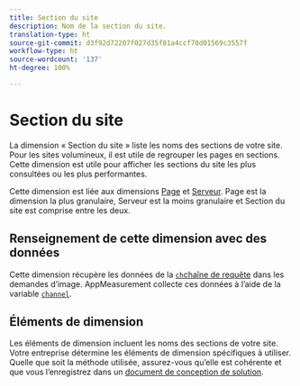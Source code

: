 ```yaml
---
title: Section du site
description: Nom de la section du site.
translation-type: ht
source-git-commit: d3f92d72207f027d35f81a4ccf70d01569c3557f
workflow-type: ht
source-wordcount: '137'
ht-degree: 100%

---
```



# Section du site

La dimension « Section du site » liste les noms des sections de votre site. Pour les sites volumineux, il est utile de regrouper les pages en sections. Cette dimension est utile pour afficher les sections du site les plus consultées ou les plus performantes.

Cette dimension est liée aux dimensions [Page](page.md) et [Serveur](server.md). Page est la dimension la plus granulaire, Serveur est la moins granulaire et Section du site est comprise entre les deux.

## Renseignement de cette dimension avec des données

Cette dimension récupère les données de la [`ch`chaîne de requête](/help/implement/validate/query-parameters.md) dans les demandes d’image. AppMeasurement collecte ces données à l’aide de la variable [`channel`](/help/implement/vars/page-vars/channel.md).

## Éléments de dimension

Les éléments de dimension incluent les noms des sections de votre site. Votre entreprise détermine les éléments de dimension spécifiques à utiliser. Quelle que soit la méthode utilisée, assurez-vous qu’elle est cohérente et que vous l’enregistrez dans un [document de conception de solution](/help/implement/prepare/solution-design.md).
